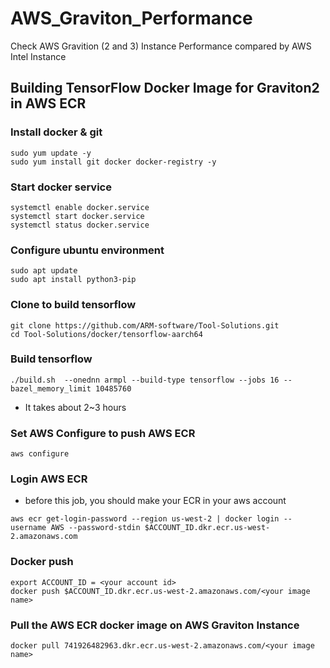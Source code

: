 # AWS_Graviton_Performance
Check AWS Gravition (2 and 3) Instance Performance compared by AWS Intel Instance
## Building TensorFlow Docker Image for Graviton2 in AWS ECR
### Install docker & git
```
sudo yum update -y
sudo yum install git docker docker-registry -y
```
### Start docker service
```
systemctl enable docker.service
systemctl start docker.service
systemctl status docker.service
```
### Configure ubuntu environment
```
sudo apt update
sudo apt install python3-pip
```
### Clone to build tensorflow
```
git clone https://github.com/ARM-software/Tool-Solutions.git
cd Tool-Solutions/docker/tensorflow-aarch64
```
### Build tensorflow
```
./build.sh  --onednn armpl --build-type tensorflow --jobs 16 --bazel_memory_limit 10485760
```
- It takes about 2~3 hours

### Set AWS Configure to push AWS ECR
```
aws configure
```
### Login AWS ECR
- before this job, you should make your ECR in your aws account
```
aws ecr get-login-password --region us-west-2 | docker login --username AWS --password-stdin $ACCOUNT_ID.dkr.ecr.us-west-2.amazonaws.com
```
### Docker push
```
export ACCOUNT_ID = <your account id>
docker push $ACCOUNT_ID.dkr.ecr.us-west-2.amazonaws.com/<your image name>
```
### Pull the AWS ECR docker image on AWS Graviton Instance
```
docker pull 741926482963.dkr.ecr.us-west-2.amazonaws.com/<your image name>
```


